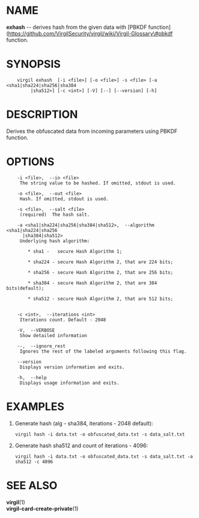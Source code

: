 NAME
====

**exhash** -- derives hash from the given data with \[PBKDF
function\](https://github.com/VirgilSecurity/virgil/wiki/Virgil-Glossary\#pbkdf
function.

SYNOPSIS
========

        virgil exhash  [-i <file>] [-o <file>] -s <file> [-a <sha1|sha224|sha256|sha384
             |sha512>] [-c <int>] [-V] [--] [--version] [-h]

DESCRIPTION
===========

Derives the obfuscated data from incoming parameters using PBKDF
function.

OPTIONS
=======

        -i <file>,  --in <file>
         The string value to be hashed. If omitted, stdout is used.

        -o <file>,  --out <file>
         Hash. If omitted, stdout is used.

        -s <file>,  --salt <file>
         (required)  The hash salt.

        -a <sha1|sha224|sha256|sha384|sha512>,  --algorithm <sha1|sha224|sha256
          |sha384|sha512>
         Underlying hash algorithm:

            * sha1 -   secure Hash Algorithm 1;

            * sha224 - secure Hash Algorithm 2, that are 224 bits;

            * sha256 - secure Hash Algorithm 2, that are 256 bits;

            * sha384 - secure Hash Algorithm 2, that are 384 bits(default);

            * sha512 - secure Hash Algorithm 2, that are 512 bits;


        -c <int>,  --iterations <int>
         Iterations count. Default - 2048

        -V,  --VERBOSE
         Show detailed information

        --,  --ignore_rest
         Ignores the rest of the labeled arguments following this flag.

        --version
         Displays version information and exits.

        -h,  --help
         Displays usage information and exits.

EXAMPLES
========

1.  Generate hash (alg - sha384, iterations - 2048 default):

        virgil hash -i data.txt -o obfuscated_data.txt -s data_salt.txt

2.  Generate hash sha512 and count of iterations - 4096:

        virgil hash -i data.txt -o obfuscated_data.txt -s data_salt.txt -a sha512 -c 4096

SEE ALSO
========

**virgil**(1)  
**virgil-card-create-private**(1)
